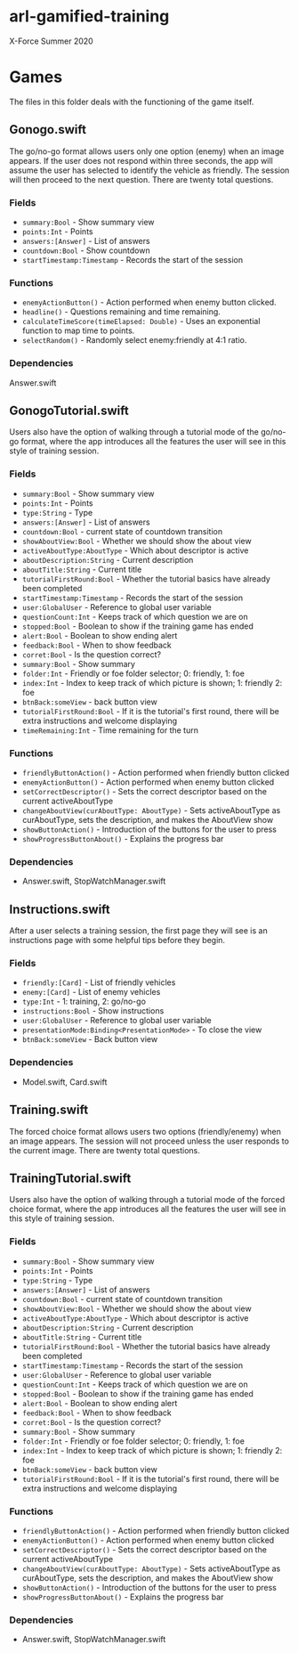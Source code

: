 # arl-gamified-training
X-Force Summer 2020

# Games
The files in this folder deals with the functioning of the game itself.

## Gonogo.swift

The go/no-go format allows users only one option (enemy) when an image appears. If the user does not respond within three seconds, the app will assume the user has selected to identify the vehicle as friendly. The session will then proceed to the next question. There are twenty total questions. 

### Fields
- `summary:Bool` - Show summary view
- `points:Int` - Points
- `answers:[Answer]` - List of answers
- `countdown:Bool` - Show countdown
- `startTimestamp:Timestamp` - Records the start of the session 

### Functions
 - `enemyActionButton()` - Action performed when enemy button clicked.
 - `headline()` - Questions remaining and time remaining.
 - `calculateTimeScore(timeElapsed: Double)` - Uses an exponential function to map time to points.
 - `selectRandom()` - Randomly select enemy:friendly at 4:1 ratio.
 
### Dependencies
Answer.swift

## GonogoTutorial.swift

Users also have the option of walking through a tutorial mode of the go/no-go format, where the app introduces all the features the user will see in this style of training session.

### Fields
- `summary:Bool` - Show summary view
- `points:Int` - Points
- `type:String` - Type
- `answers:[Answer]` - List of answers
- `countdown:Bool` - current state of countdown transition
- `showAboutView:Bool` - Whether we should show the about view
- `activeAboutType:AboutType` - Which about descriptor is active
- `aboutDescription:String` - Current description
- `aboutTitle:String` - Current title
- `tutorialFirstRound:Bool` - Whether the tutorial basics have already been completed
- `startTimestamp:Timestamp` - Records the start of the session
- `user:GlobalUser` - Reference to global user variable
- `questionCount:Int` - Keeps track of which question we are on
- `stopped:Bool` - Boolean to show if the training game has ended
- `alert:Bool` - Boolean to show ending alert
- `feedback:Bool` - When to show feedback
- `corret:Bool` - Is the question correct?
- `summary:Bool` - Show summary
- `folder:Int` - Friendly or foe folder selector; 0: friendly, 1: foe 
- `index:Int` - Index to keep track of which picture is shown; 1: friendly 2: foe
- `btnBack:someView` - back button view
- `tutorialFirstRound:Bool` - If it is the tutorial's first round, there will be extra instructions and welcome displaying
- `timeRemaining:Int` - Time remaining for the turn

### Functions
- `friendlyButtonAction()` - Action performed when friendly button clicked
- `enemyActionButton()` - Action performed when enemy button clicked
- `setCorrectDescriptor()` - Sets the correct descriptor based on the current activeAboutType
- `changeAboutView(curAboutType: AboutType)` - Sets activeAboutType as curAboutType, sets the description, and makes the AboutView show
- `showButtonAction()` - Introduction of the buttons for the user to press
- `showProgressButtonAbout()` - Explains the progress bar

### Dependencies
- Answer.swift, StopWatchManager.swift

## Instructions.swift

After a user selects a training session, the first page they will see is an instructions page with some helpful tips before they begin.

### Fields
- `friendly:[Card]` - List of friendly vehicles
- `enemy:[Card]` - List of enemy vehicles
- `type:Int` - 1: training, 2: go/no-go
- `instructions:Bool` - Show instructions
- `user:GlobalUser` - Reference to global user variable
- `presentationMode:Binding<PresentationMode>` - To close the view
- `btnBack:someView` - Back button view

### Dependencies
- Model.swift, Card.swift

## Training.swift

The forced choice format allows users two options (friendly/enemy) when an image appears. The session will not proceed unless the user responds to the current image. There are twenty total questions. 

## TrainingTutorial.swift

Users also have the option of walking through a tutorial mode of the forced choice format, where the app introduces all the features the user will see in this style of training session.

### Fields
- `summary:Bool` - Show summary view
- `points:Int` - Points
- `type:String` - Type
- `answers:[Answer]` - List of answers
- `countdown:Bool` - current state of countdown transition
- `showAboutView:Bool` - Whether we should show the about view
- `activeAboutType:AboutType` - Which about descriptor is active
- `aboutDescription:String` - Current description
- `aboutTitle:String` - Current title
- `tutorialFirstRound:Bool` - Whether the tutorial basics have already been completed
- `startTimestamp:Timestamp` - Records the start of the session
- `user:GlobalUser` - Reference to global user variable
- `questionCount:Int` - Keeps track of which question we are on
- `stopped:Bool` - Boolean to show if the training game has ended
- `alert:Bool` - Boolean to show ending alert
- `feedback:Bool` - When to show feedback
- `corret:Bool` - Is the question correct?
- `summary:Bool` - Show summary
- `folder:Int` - Friendly or foe folder selector; 0: friendly, 1: foe 
- `index:Int` - Index to keep track of which picture is shown; 1: friendly 2: foe
- `btnBack:someView` - back button view
- `tutorialFirstRound:Bool` - If it is the tutorial's first round, there will be extra instructions and welcome displaying

### Functions
- `friendlyButtonAction()` - Action performed when friendly button clicked
- `enemyActionButton()` - Action performed when enemy button clicked
- `setCorrectDescriptor()` - Sets the correct descriptor based on the current activeAboutType
- `changeAboutView(curAboutType: AboutType)` - Sets activeAboutType as curAboutType, sets the description, and makes the AboutView show
- `showButtonAction()` - Introduction of the buttons for the user to press
- `showProgressButtonAbout()` - Explains the progress bar

### Dependencies
- Answer.swift, StopWatchManager.swift
